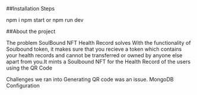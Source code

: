 ##Installation Steps

npm i
npm start or npm run dev

##About the project

The problem SoulBound NFT Health Record solves
With the functionality of Soulbound token, it makes sure that you recieve a token which contains your health records and cannot be transferred or owned by anyone else apart from you.It mints a Soulbound NFT for the Health Record of the users using the QR Code

Challenges we ran into
Generating QR code was an issue.
MongoDB Configuration